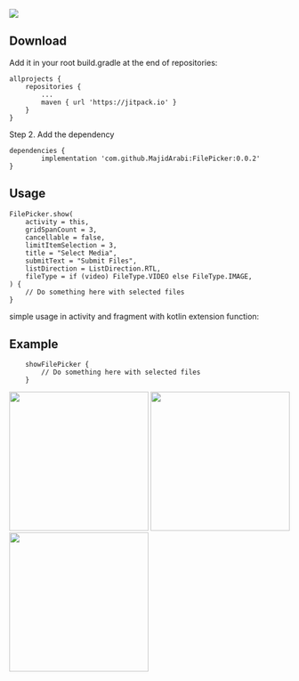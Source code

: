 [![](https://jitpack.io/v/MajidArabi/FilePicker.svg)](https://jitpack.io/#MajidArabi/FilePicker)

## Download

Add it in your root build.gradle at the end of repositories:

	allprojects {
		repositories {
			...
			maven { url 'https://jitpack.io' }
		}
	}
  
Step 2. Add the dependency

	dependencies {
	        implementation 'com.github.MajidArabi:FilePicker:0.0.2'
	}
	

## Usage
	
	FilePicker.show(
	    activity = this,
	    gridSpanCount = 3,
	    cancellable = false,
	    limitItemSelection = 3,
	    title = "Select Media",
	    submitText = "Submit Files",
	    listDirection = ListDirection.RTL,
	    fileType = if (video) FileType.VIDEO else FileType.IMAGE,
	) {
	    // Do something here with selected files
	}

simple usage in activity and fragment with kotlin extension function:

## Example

        showFilePicker { 
            // Do something here with selected files
        }
	
<img src="https://github.com/MajidArabi/FilePicker/blob/master/Screenshot_20220225-232932.png" width="250" />
<img src="https://github.com/MajidArabi/FilePicker/blob/master/Screenshot_20220225-233059.png" width="250" />
<img src="https://github.com/MajidArabi/FilePicker/blob/master/Screenshot_20220225-233013.png" width="250" />
